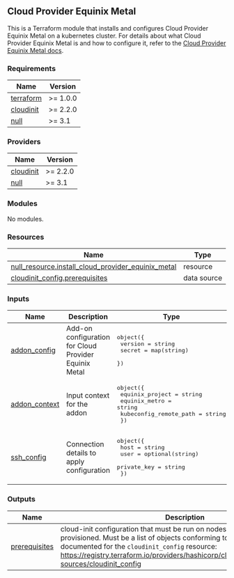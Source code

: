 ## Cloud Provider Equinix Metal

<!-- TEMPLATE: Review all "TEMPLATE" comments and remove them when applied. -->
<!-- TEMPLATE: replace "template" with the name of your project. The prefix "terraform-equinix-" informs the Terraform registry that this project is a Terraform module associated with the Equinix provider, Oreserve this prefix.  "terraform-metal-" may also be used for Equinix Metal modules, but "terraform-equinix-" will work too. -->

This is a Terraform module that installs and configures Cloud Provider Equinix Metal on a kubernetes cluster. For details about what Cloud Provider Equinix Metal is and how to configure it, refer to the [Cloud Provider Equinix Metal docs](https://github.com/equinix/cloud_provider_equinix_metal).

<!-- TEMPLATE: Insert an image here of the infrastructure diagram. You can generate a starting image using instructions found at https://www.terraform.io/docs/cli/commands/graph.html#generating-images -->

<!-- TEMPLATE: Please do not remove BEGIN_TF_DOCS/END_TF_DOCS comments below -->
<!-- BEGIN_TF_DOCS -->
### Requirements

| Name | Version |
|------|---------|
| <a name="requirement_terraform"></a> [terraform](#requirement\_terraform) | >= 1.0.0 |
| <a name="requirement_cloudinit"></a> [cloudinit](#requirement\_cloudinit) | >= 2.2.0 |
| <a name="requirement_null"></a> [null](#requirement\_null) | >= 3.1 |

### Providers

| Name | Version |
|------|---------|
| <a name="provider_cloudinit"></a> [cloudinit](#provider\_cloudinit) | >= 2.2.0 |
| <a name="provider_null"></a> [null](#provider\_null) | >= 3.1 |

### Modules

No modules.

### Resources

| Name | Type |
|------|------|
| [null_resource.install_cloud_provider_equinix_metal](https://registry.terraform.io/providers/hashicorp/null/latest/docs/resources/resource) | resource |
| [cloudinit_config.prerequisites](https://registry.terraform.io/providers/hashicorp/cloudinit/latest/docs/data-sources/config) | data source |

### Inputs

| Name | Description | Type | Default | Required |
|------|-------------|------|---------|:--------:|
| <a name="input_addon_config"></a> [addon\_config](#input\_addon\_config) | Add-on configuration for Cloud Provider Equinix Metal | <pre>object({<br>    version = string<br>    secret  = map(string)<br>  })</pre> | n/a | yes |
| <a name="input_addon_context"></a> [addon\_context](#input\_addon\_context) | Input context for the addon | <pre>object({<br>    equinix_project        = string<br>    equinix_metro          = string<br>    kubeconfig_remote_path = string<br>  })</pre> | n/a | yes |
| <a name="input_ssh_config"></a> [ssh\_config](#input\_ssh\_config) | Connection details to apply configuration | <pre>object({<br>    host        = string<br>    user        = optional(string)<br>    private_key = string<br>  })</pre> | n/a | yes |

### Outputs

| Name | Description |
|------|-------------|
| <a name="output_prerequisites"></a> [prerequisites](#output\_prerequisites) | cloud-init configuration that must be run on nodes when they are provisioned.  Must be a list of objects conforming to the `part` schema documented for the `cloudinit_config` resource: https://registry.terraform.io/providers/hashicorp/cloudinit/latest/docs/data-sources/cloudinit_config |
<!-- END_TF_DOCS -->
